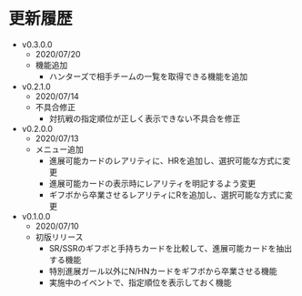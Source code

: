 # 更新履歴

 - v0.3.0.0
	- 2020/07/20
	- 機能追加
		- ハンターズで相手チームの一覧を取得できる機能を追加
 - v0.2.1.0
	- 2020/07/14
	- 不具合修正
		- 対抗戦の指定順位が正しく表示できない不具合を修正
 - v0.2.0.0
	- 2020/07/13
	- メニュー追加
		- 進展可能カードのレアリティに、HRを追加し、選択可能な方式に変更
		- 進展可能カードの表示時にレアリティを明記するよう変更
		- ギフボから卒業させるレアリティにRを追加し、選択可能な方式に変更
 - v0.1.0.0
	- 2020/07/10
	- 初版リリース
		- SR/SSRのギフボと手持ちカードを比較して、進展可能カードを抽出する機能
		- 特別進展ガール以外にN/HNカードをギフボから卒業させる機能
		- 実施中のイベントで、指定順位を表示しておく機能
